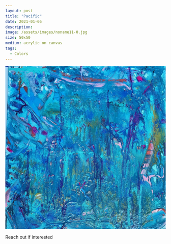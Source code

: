 ```yaml
---
layout: post
title: "Pacific"
date: 2021-01-05
description: 
image: /assets/images/noname11-0.jpg
size: 50x50
medium: acrylic on canvas
tags:
  - Colors
---
```


<p align="center">
  <img src="/assets/images/noname11-0.jpg" />
</p>

Reach out if interested
